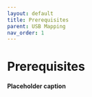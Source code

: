 ```yaml
---
layout: default
title: Prerequisites
parent: USB Mapping
nav_order: 1
---
```


# Prerequisites
#### Placeholder caption
